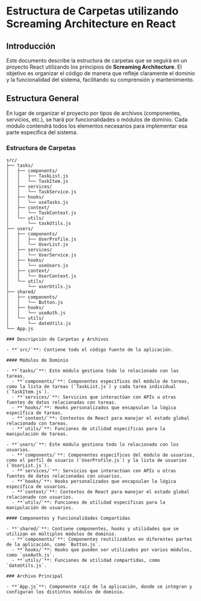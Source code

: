 # Estructura de Carpetas utilizando Screaming Architecture en React

## Introducción

Este documento describe la estructura de carpetas que se seguirá en un proyecto React utilizando los principios de **Screaming Architecture**. El objetivo es organizar el código de manera que refleje claramente el dominio y la funcionalidad del sistema, facilitando su comprensión y mantenimiento.

## Estructura General

En lugar de organizar el proyecto por tipos de archivos (componentes, servicios, etc.), se hará por funcionalidades o módulos de dominio. Cada módulo contendrá todos los elementos necesarios para implementar esa parte específica del sistema.

### Estructura de Carpetas

```plaintext
src/
├── tasks/
│   ├── components/
│   │   ├── TaskList.js
│   │   └── TaskItem.js
│   ├── services/
│   │   └── TaskService.js
│   ├── hooks/
│   │   └── useTasks.js
│   ├── context/
│   │   └── TaskContext.js
│   └── utils/
│       └── taskUtils.js
├── users/
│   ├── components/
│   │   ├── UserProfile.js
│   │   └── UserList.js
│   ├── services/
│   │   └── UserService.js
│   ├── hooks/
│   │   └── useUsers.js
│   ├── context/
│   │   └── UserContext.js
│   └── utils/
│       └── userUtils.js
├── shared/
│   ├── components/
│   │   └── Button.js
│   ├── hooks/
│   │   └── useAuth.js
│   └── utils/
│       └── dateUtils.js
└── App.js

### Descripción de Carpetas y Archivos

- **`src/`**: Contiene todo el código fuente de la aplicación.

#### Módulos de Dominio

- **`tasks/`**: Este módulo gestiona todo lo relacionado con las tareas.
  - **`components/`**: Componentes específicos del módulo de tareas, como la lista de tareas (`TaskList.js`) y cada tarea individual (`TaskItem.js`).
  - **`services/`**: Servicios que interactúan con APIs u otras fuentes de datos relacionadas con tareas.
  - **`hooks/`**: Hooks personalizados que encapsulan la lógica específica de tareas.
  - **`context/`**: Contextos de React para manejar el estado global relacionado con tareas.
  - **`utils/`**: Funciones de utilidad específicas para la manipulación de tareas.

- **`users/`**: Este módulo gestiona todo lo relacionado con los usuarios.
  - **`components/`**: Componentes específicos del módulo de usuarios, como el perfil de usuario (`UserProfile.js`) y la lista de usuarios (`UserList.js`).
  - **`services/`**: Servicios que interactúan con APIs u otras fuentes de datos relacionadas con usuarios.
  - **`hooks/`**: Hooks personalizados que encapsulan la lógica específica de usuarios.
  - **`context/`**: Contextos de React para manejar el estado global relacionado con usuarios.
  - **`utils/`**: Funciones de utilidad específicas para la manipulación de usuarios.

#### Componentes y Funcionalidades Compartidas

- **`shared/`**: Contiene componentes, hooks y utilidades que se utilizan en múltiples módulos de dominio.
  - **`components/`**: Componentes reutilizables en diferentes partes de la aplicación, como `Button.js`.
  - **`hooks/`**: Hooks que pueden ser utilizados por varios módulos, como `useAuth.js`.
  - **`utils/`**: Funciones de utilidad compartidas, como `dateUtils.js`.

### Archivo Principal

- **`App.js`**: Componente raíz de la aplicación, donde se integran y configuran los distintos módulos de dominio.
